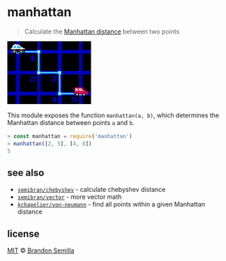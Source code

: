 # manhattan
> Calculate the [Manhattan distance](https://en.wikipedia.org/wiki/Manhattan_distance) between two points

![Manhattan distance](diagram.png "skrrt")

This module exposes the function `manhattan(a, b)`, which determines the Manhattan distance between points `a` and `b`.
```js
> const manhattan = require('manhattan')
> manhattan([2, 5], [4, 8])
5
```
<!-- [![NPM](https://nodei.co/npm/manhattan.png?mini)](https://www.npmjs.com/package/manhattan) -->

## see also
- [`semibran/chebyshev`](https://github.com/semibran/chebyshev) - calculate chebyshev distance
- [`semibran/vector`](https://github.com/semibran/vector) - more vector math
- [`kchapelier/von-neumann`](https://github.com/kchapelier/von-neumann) - find all points within a given Manhattan distance

## license
[MIT](https://opensource.org/licenses/MIT) © [Brandon Semilla](https://git.io/semibran)
